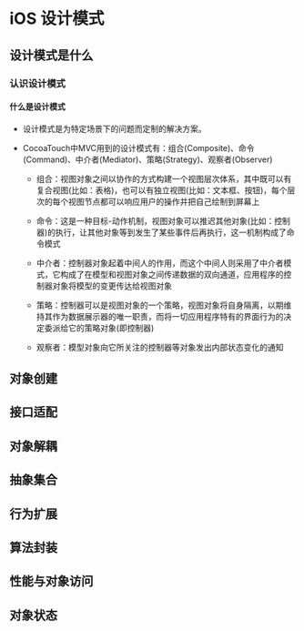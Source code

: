 # iOS 设计模式

## 设计模式是什么

### 认识设计模式

#### 什么是设计模式

* 设计模式是为特定场景下的问题而定制的解决方案。
* CocoaTouch中MVC用到的设计模式有：组合(Composite)、命令(Command)、中介者(Mediator)、策略(Strategy)、观察者(Observer)

    * 组合：视图对象之间以协作的方式构建一个视图层次体系，其中既可以有复合视图(比如：表格)，也可以有独立视图(比如：文本框、按钮)，每个层次的每个视图节点都可以响应用户的操作并把自己绘制到屏幕上

    * 命令：这是一种目标-动作机制，视图对象可以推迟其他对象(比如：控制器)的执行，让其他对象等到发生了某些事件后再执行，这一机制构成了命令模式

    * 中介者：控制器对象起着中间人的作用，而这个中间人则采用了中介者模式，它构成了在模型和视图对象之间传递数据的双向通道，应用程序的控制器对象将模型的变更传达给视图对象

    * 策略：控制器可以是视图对象的一个策略，视图对象将自身隔离，以期维持其作为数据展示器的唯一职责，而将一切应用程序特有的界面行为的决定委派给它的策略对象(即控制器)

    * 观察者：模型对象向它所关注的控制器等对象发出内部状态变化的通知

## 对象创建

## 接口适配

## 对象解耦

## 抽象集合

## 行为扩展

## 算法封装

## 性能与对象访问

## 对象状态


